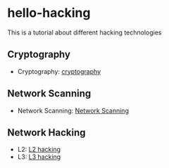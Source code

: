 # hello-hacking
This is a tutorial about different hacking technologies

## Cryptography
- Cryptography: [cryptography](cryptography/README.md)

## Network Scanning
- Network Scanning: [Network Scanning](network-scanning/README.md)

## Network Hacking
- L2: [L2 hacking](network-hacking/l2/README.md)
- L3: [L3 hacking](network-hacking/l3/README.md)
